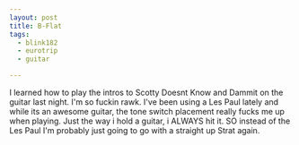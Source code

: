 ```yaml
---
layout: post
title: B-Flat
tags:
  - blink182
  - eurotrip
  - guitar

---
```


I learned how to play the intros to Scotty Doesnt Know and Dammit on the guitar last night. I'm so fuckin rawk. I've been using a Les Paul lately and while its an awesome guitar, the tone switch placement really fucks me up when playing. Just the way i hold a guitar, i ALWAYS hit it. SO instead of the Les Paul I'm probably just going to go with a straight up Strat again.
<!-- technorati tags start -->
<!-- technorati tags end -->
